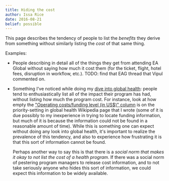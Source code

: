 ```yaml
---
title: Hiding the cost
author: Issa Rice
date: 2016-08-21
belief: possible
---
```


This page describes the tendency of people to list the *benefits* they derive
from something without similarly listing the *cost* of that same thing.

Examples:

  * People describing in detail all of the things they get from attending EA
    Global without saying how much it cost them (for the ticket, flight, hotel
    fees, disruption in workflow, etc.). TODO: find that EAG thread that Vipul
    commented on.

  * Something I've noticed while doing my [dive into global health][gh]: people
    tend to enthusiastically list all of the impact their program has had,
    without listing how much the program cost. For instance, look at how empty
    the ["Operating costs/funding level (in US$)" column][psigh_costs] is on
    the priority-setting in global health Wikipedia page that I wrote (some of
    it is due possibly to my inexperience in trying to locate funding
    information, but much of it is because the information could not be found
    in a reasonable amount of time). While this is something one can expect
    without doing any look into global health, it's important to realize the
    prevalence of this tendency, and also to experience how frustrating it is
    that this sort of information cannot be found.

    Perhaps another way to say this is that there is a *social norm that makes
    it okay to not list the cost of a health program*. If there was a social
    norm of pestering program managers to release cost information, and to not
    take seriously anyone who hides this sort of information, we could expect
    this information to be widely available.

[gh]: wikipedia#global-health
[psigh_costs]: https://en.wikipedia.org/w/index.php?title=Priority-setting_in_global_health&oldid=731832367#History_of_organizations_and_programs_working_on_priority-setting

